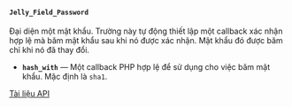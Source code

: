 #### `Jelly_Field_Password`

Đại diện một mật khẩu.
Trường này tự động thiết lập một callback xác nhận hợp lệ mà băm mật khẩu sau khi nó được xác nhận.
Mật khẩu đó được băm chỉ khi nó đã thay đổi.

 * **`hash_with`** — Một callback PHP hợp lệ để sử dụng cho việc băm mật khẩu. Mặc định là `sha1`.

[Tài liệu API](../api/Jelly_Field_Password)